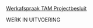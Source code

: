 [Werkafspraak TAM Projectbesluit](https://geonovum.github.io/ROST/waTAMpbesluit/)

WERK IN UITVOERING
